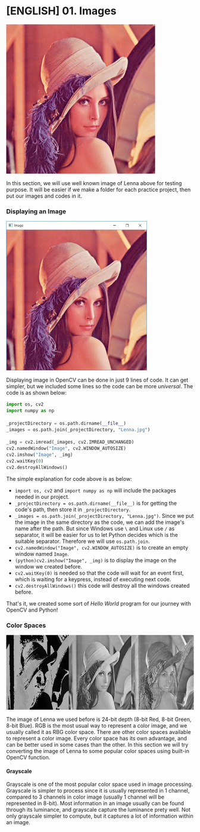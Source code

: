 # [ENGLISH] 01. Images

<img src="/images/Lenna.jpg" height="400">

In this section, we will use well known image of Lenna above for testing purpose. It will be easier if we make a folder for each practice project, then put our images and codes in it.

### Displaying an Image

<img src="/images/Display_Lenna.jpg" height="400">

Displaying image in OpenCV can be done in just 9 lines of code. It can get simpler, but we included some lines so the code can be more _universal_. The code is as shown below:
```python
import os, cv2
import numpy as np

_projectDirectory = os.path.dirname(__file__)
_images = os.path.join(_projectDirectory, "Lenna.jpg")

_img = cv2.imread(_images, cv2.IMREAD_UNCHANGED)
cv2.namedWindow("Image", cv2.WINDOW_AUTOSIZE)
cv2.imshow("Image", _img)
cv2.waitKey(0)
cv2.destroyAllWindows()
```

The simple explanation for code above is as below:
 * ```import os, cv2``` and ```import numpy as np``` will include the packages needed in our project.
 * ```_projectDirectory = os.path.dirname(__file__)``` is for getting the code's path, then store it in ```_projectDirectory```.
 * ```_images = os.path.join(_projectDirectory, "Lenna.jpg")```. Since we put the image in the same directory as the code, we can add the image's name after the path. But since Windows use ```\``` and Linux use ```/``` as separator, it will be easier for us to let Python decides which is the suitable separator. Therefore we will use ```os.path.join```.
 * ```cv2.namedWindow("Image", cv2.WINDOW_AUTOSIZE)``` is to create an empty window named ```Image```.
 * ```(python)cv2.imshow("Image", _img)``` is to display the image on the window we created before.
 * ```cv2.waitKey(0)``` is needed so that the code will wait for an event first, which is waiting for a keypress, instead of executing next code.
 * ```cv2.destroyAllWindows()``` this code will destroy all the windows created before.

That's it, we created some sort of _Hello World_ program for our journey with OpenCV and Python!

### Color Spaces

<img src="/images/HLS_Lenna.jpg" height="200">

The image of Lenna we used before is 24-bit depth (8-bit Red, 8-bit Green, 8-bit Blue). RGB is the most usual way to represent a color image, and we usually called it as RBG color space. There are other color spaces available to represent a color image. Every color space has its own advantage, and can be better used in some cases than the other. In this section we will try converting the image of Lenna to some popular color spaces using built-in OpenCV function.

#### Grayscale
Grayscale is one of the most popular color space used in image processing. Grayscale is simpler to process since it is usually represented in 1 channel, compared to 3 channels in color image (usually 1 channel will be represented in 8-bit). Most information in an image usually can be found through its luminance, and grayscale capture the luminance prety well. Not only grayscale simpler to compute, but it captures a lot of information within an image.
